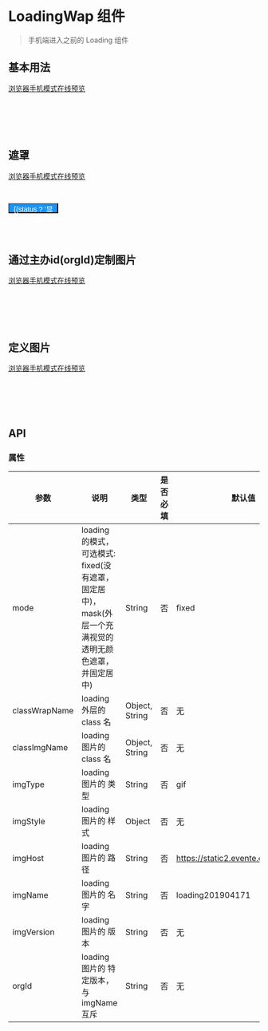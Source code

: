 # LoadingWap 组件
> 手机端进入之前的 Loading 组件

## 基本用法

[浏览器手机模式在线预览](https://output.jsbin.com/tisusuk)

<br>

<p>
  <w-loading-wap :style="{position: 'static', transform: 'none'}" />
</p>
<br>
<br>

## 遮罩

[浏览器手机模式在线预览](https://output.jsbin.com/bemezav)

<br>

<p>
  <button style="width: 100px;height: 20px;background:#1995f9;color: #fff;font-size: 14px;line-height: 20px; padding: 0;" @click=" status = true ">{{status ? '显示':'隐藏'}}</button>
  <br>
  <w-loading-wap mode="mask" orgId="100213" imgVersion="1" :style="{zIndex: 999}" v-if="status" @click.native=" status = false " />
</p>
<br>
<br>

## 通过主办id(orgId)定制图片

[浏览器手机模式在线预览](https://output.jsbin.com/cudaden)

<br>

<p>
  <w-loading-wap orgId="100213" imgVersion="1" :style="{position: 'static', transform: 'none'}" />
</p>
<br>
<br>

## 定义图片

[浏览器手机模式在线预览](https://output.jsbin.com/yujeguh)

<br>

<p>
  <w-loading-wap imgName="loading" :style="{position: 'static', transform: 'none'}" />
</p>
<br>
<br>

## API

### 属性

|参数|说明|类型|是否必填|默认值|
|---|----|---|-------|-----|
|mode|loading 的模式，可选模式: fixed(没有遮罩，固定居中)， mask(外层一个充满视觉的透明无颜色遮罩，并固定居中)|String|否|fixed|
|classWrapName|loading 外层的 class 名|Object, String|否|无|
|classImgName|loading 图片的 class 名|Object, String|否|无|
|imgType|loading 图片的 类型|String|否|gif|
|imgStyle|loading 图片的 样式|Object|否|无|
|imgHost|loading 图片的 路径|String|否|https://static2.evente.cn/static/img/|
|imgName|loading 图片的 名字|String|否|loading201904171|
|imgVersion|loading 图片的 版本|String|否|无|
|orgId|loading 图片的 特定版本，与 imgName 互斥|String|否|无|

<script>
import WLoadingWap from './LoadingWap';

export default {
  data() {
    return {
      status: false,
    };
  },
  components: {
    WLoadingWap,
  },
};
</script>
